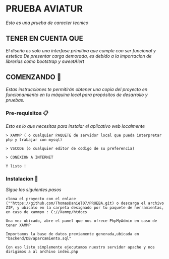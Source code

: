 # PRUEBA AVIATUR

_Esto es una prueba de caracter tecnico_

## TENER EN CUENTA QUE

_El diseño es solo una interfase primitiva que cumple con ser funcional y estetica_
_De presentar carga demorada, es debido a la importacion de librerias como bootstrap y sweetAlert_

## COMENZANDO 🚀

_Estas instrucciones te permitirán obtener una copia del proyecto en funcionamiento en tu máquina local para propósitos de desarrollo y pruebas._


### Pre-requisitos 📋

_Esto es lo que necesitas para instalar el aplicativo web localmente_

```
> XAMMP ( o cualquier PAQUETE de servidor local que pueda interpretar php y trabajar con mysql)

> VSCODE (o cualquier editor de codigo de su preferencia)

> CONEXION A INTERNET

Y listo !

```

### Instalacion 🔧

_Sigue los siguientes pasos_

```
clona el proyecto con el enlace (""https://github.com/ThomasDaniel07/PRUEBA.git) o descarga el archivo ZIP, y ubicalo en la carpeta designado por tu paquete de herramientas, en caso de xammpo : C://Xammp/htdocs
```

```
Una vez ubicado, abre el panel que nos ofrece PhpMyAdmin en caso de tener XAMMP
```

```
Importamos la base de datos previamente generada,ubicada en "backend/DB/aparcamiento.sql"
```

```
Con eso listo simplemente ejecutamos nuestro servidor apache y nos dirigimos a al archivo index.php
```